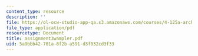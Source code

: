 ```yaml
---
content_type: resource
description: ''
file: https://ol-ocw-studio-app-qa.s3.amazonaws.com/courses/4-125a-architecture-studio-building-in-landscapes-fall-2005/5a9bbb42701a8f2ba591d3f032cd3f33_assignment3wampler.pdf
file_type: application/pdf
resourcetype: Document
title: assignment3wampler.pdf
uid: 5a9bbb42-701a-8f2b-a591-d3f032cd3f33
---
```

